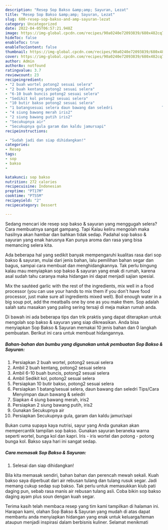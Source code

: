 ```yaml
---
description: "Resep Sop Bakso &amp;amp; Sayuran, Lezat"
title: "Resep Sop Bakso &amp;amp; Sayuran, Lezat"
slug: 600-resep-sop-bakso-and-amp-sayuran-lezat
category: Uncategorized
date: 2022-04-05T06:57:21.948Z
image: https://img-global.cpcdn.com/recipes/90a0240e72093839/680x482cq70/sop-bakso-sayuran-foto-resep-utama.jpg
hideToc: false
enableToc: true
enableTocContent: false
thumbnail: https://img-global.cpcdn.com/recipes/90a0240e72093839/680x482cq70/sop-bakso-sayuran-foto-resep-utama.jpg
cover: https://img-global.cpcdn.com/recipes/90a0240e72093839/680x482cq70/sop-bakso-sayuran-foto-resep-utama.jpg
author: Admin
authorAv: notfound
ratingvalue: 3.7
reviewcount: 23
recipeingredient:
- "2 buah wortel potong2 sesuai selera"
- "2 buah kentang potong2 sesuai selera"
- "6-10 buah buncis potong2 sesuai selera"
- "Sedikit kol potong2 sesuai selera"
- "10 butir bakso potong2 sesuai selera"
- "1 batangsesuai selera daun bawang dan seledri                      TipsCara Menyimpan daun bawang  seledri"
- "4 siung bawang merah iris2"
- "2 siung bawang putih iris2"
- "Secukupnya air"
- "Secukupnya gula garam dan kaldu jamursapi"
recipeinstructions:

- "Sudah jadi dan siap dihidangkan!"
categories:
- Resep
tags:
- sop
- bakso
- 

katakunci: sop bakso  
nutrition: 272 calories
recipecuisine: Indonesian
preptime: "PT17M"
cooktime: "PT55M"
recipeyield: "2"
recipecategory: Dessert

---
```



Sedang mencari ide resep sop bakso &amp; sayuran yang menggugah selera? Cara membuatnya sangat gampang. Tapi Kalau keliru mengolah maka hasilnya akan hambar dan bahkan tidak sedap. Padahal sop bakso &amp; sayuran yang enak harusnya Kan punya aroma dan rasa yang bisa memancing selera kita.


Ada beberapa hal yang sedikit banyak mempengaruhi kualitas rasa dari sop bakso &amp; sayuran, mulai dari jenis bahan, lalu pemilihan bahan segar dan bagus, sampai cara membuat dan menghidangkannya. Tak perlu bingung kalau mau menyiapkan sop bakso &amp; sayuran yang enak di rumah, karena asal sudah tahu caranya maka hidangan ini dapat menjadi sajian spesial.

Mix the sautéed garlic with the rest of the ingredients, mix well in a food processor (you can use your hands to mix them if you don&#39;t have food processor, just make sure all ingredients mixed well). Boil enough water in a big soup pot, add the meatballs one by one as you make them. Sop adalah salah satu masakan yang paling sering tersaji di meja makan rumah anda.


Di bawah ini ada beberapa tips dan trik praktis yang dapat diterapkan untuk mengolah sop bakso &amp; sayuran yang siap dikreasikan. Anda bisa menyiapkan Sop Bakso &amp; Sayuran memakai 10 jenis bahan dan 0 langkah pembuatan. Berikut ini cara untuk membuat hidangannya.

<!--inarticleads1-->

##### Bahan-bahan dan bumbu yang digunakan untuk pembuatan Sop Bakso &amp; Sayuran:

1. Persiapkan 2 buah wortel, potong2 sesuai selera
1. Ambil 2 buah kentang, potong2 sesuai selera
1. Ambil 6-10 buah buncis, potong2 sesuai selera
1. Ambil Sedikit kol, potong2 sesuai selera
1. Persiapkan 10 butir bakso, potong2 sesuai selera
1. Persiapkan 1 batang/sesuai selera, daun bawang dan seledri                      Tips/Cara Menyimpan daun bawang &amp; seledri
1. Siapkan 4 siung bawang merah, iris2
1. Persiapkan 2 siung bawang putih, iris2
1. Gunakan Secukupnya air
1. Persiapkan Secukupnya gula, garam dan kaldu jamur/sapi


Bukan cuma supaya kaya nutrisi, sayur yang Anda gunakan akan mempercantik tampilan sop bakso. Gunakan sayuran beraneka warna seperti wortel, bunga kol dan kapri. Iris - iris wortel dan potong - potong bunga kol. Bakso saya hari ini sangat sedap. 

<!--inarticleads2-->

##### Cara memasak Sop Bakso &amp; Sayuran:


1. Selesai dan siap dihidangkan!

Bila kita memasak sendiri, bahan bahan dan perencah mewah sekali. Kuah bakso saya diperbuat dari air rebusan tulang dan tulang rusuk segar. Jadi memang cukup sedap sup bakso. Tak perlu untuk memasukkan kiub pati daging pun, sebab rasa manis air rebusan tulang asli. Coba bikin sop bakso daging ayam plus soun dengan kuah segar. 

Terima kasih telah membaca resep yang tim kami tampilkan di halaman ini. Harapan kami, olahan Sop Bakso &amp; Sayuran yang mudah di atas dapat membantu anda menyiapkan hidangan yang enak untuk keluarga/teman ataupun menjadi inspirasi dalam berbisnis kuliner. Selamat menikmati
